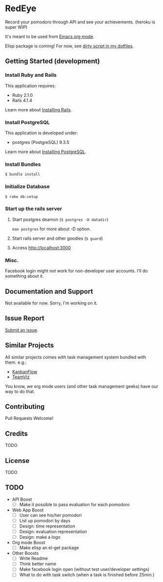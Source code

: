 RedEye
======

Record your pomodoro through API and see your achievements. (heroku is super WIP)

It's meant to be used from [Emacs org mode](http://orgmode.org/).

Elisp package is coming! For now, see
[dirty script in my dotfiles](https://github.com/Genki-S/dotfiles/blob/master/emacs.d/my-scripts/org-recodoro.el).

## Getting Started (development)

### Install Ruby and Rails

This application requires:

- Ruby 2.1.0
- Rails 4.1.4

Learn more about [Installing Rails](http://railsapps.github.io/installing-rails.html).

### Install PostgreSQL

This application is developed under:

- postgres (PostgreSQL) 9.3.5

Learn more about [Installing PostgreSQL](https://wiki.postgresql.org/wiki/Detailed_installation_guides).

### Install Bundles

```
$ bundle install
```

### Initialize Database

```
$ rake db:setup
```

### Start up the rails server

1. Start postgres deamon (`$ postgres -D datadir`)

   `man postgres` for more about -D option.

2. Start rails server and other goodies (`$ guard`)

3. Access [http://localhost:3000](http://localhost:3000)

### Misc.

Facebook login might not work for non-developer user accounts.
I'll do something about it.

## Documentation and Support

Not available for now. Sorry, I'm working on it.

## Issue Report

[Submit an issue](https://github.com/Genki-S/RedEye/issues).

## Similar Projects

All similar projects comes with task management system bundled with them.
e.g.:

- [KanbanFlow](https://kanbanflow.com)
- [TeamViz](http://www.teamviz.com)

You know, we org mode users (and other task management geeks) have our way to do that.

## Contributing

Pull Requests Welcome!

## Credits

TODO

## License

TODO

## TODO

- API Boost
  - [ ] Make it possible to pass evaluation for each pomodoro
- Web App Boost
  - [ ] User can see his/her pomodori
  - [ ] List up pomodori by days
  - [ ] Design: time representation
  - [ ] Design: evaluation representation
  - [ ] Design: make a logo
- Org mode Boost
  - [ ] Make elisp an el-get package
- Other Boosts
  - [ ] Write Readme
  - [ ] Think better name
  - [ ] Make facebook login open (without test user/developer settings)
  - [ ] What to do with task switch (when a task is finished before 25min.)
